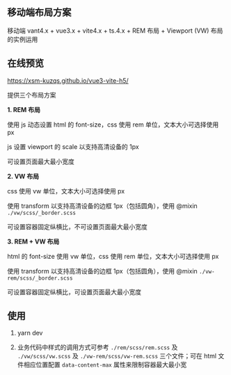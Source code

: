 ## 移动端布局方案

移动端 vant4.x + vue3.x + vite4.x + ts.4.x + REM 布局 + Viewport (VW) 布局的实例运用

## 在线预览

https://xsm-kuzqs.github.io/vue3-vite-h5/

提供三个布局方案

**1. REM 布局**

使用 js 动态设置 html 的 font-size，css 使用 rem 单位，文本大小可选择使用 px

js 设置 viewport 的 scale 以支持高清设备的 1px

可设置页面最大最小宽度

**2. VW 布局**

css 使用 vw 单位，文本大小可选择使用 px

使用 transform 以支持高清设备的边框 1px（包括圆角），使用 @mixin `./vw/scss/_border.scss`

可设置容器固定纵横比，不可设置页面最大最小宽度

**3. REM + VW 布局**

html 的 font-size 使用 vw 单位，css 使用 rem 单位，文本大小可选择使用 px

使用 transform 以支持高清设备的边框 1px（包括圆角），使用 @mixin `./vw-rem/scss/_border.scss`

可设置容器固定纵横比，可设置页面最大最小宽度

## 使用

1. yarn dev

2. 业务代码中样式的调用方式可参考 `./rem/scss/rem.scss` 及 `./vw/scss/vw.scss` 及 `./vw-rem/scss/vw-rem.scss` 三个文件；可在 html 文件相应位置配置 `data-content-max` 属性来限制容器最大最小宽
